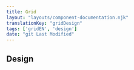 ```yaml
---
title: Grid
layout: "layouts/component-documentation.njk"
translationKey: "gridDesign"
tags: ['gridEN', 'design']
date: "git Last Modified"
---
```


## Design